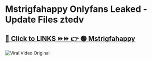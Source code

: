 
 # Mstrigfahappy Onlyfans Leaked - Update Files ztedv

## <h2><a href="https://clipsfans.com/Mstrigfahappy&ref=git">🔗 Click to LINKS ⏩⏩ 👉 🟢 Mstrigfahappy </a></h2>

<a href="https://clipsfans.com/Mstrigfahappy&ref=git" rel="nofollow" data-target="animated-image.originalLink"><img src="https://i.ibb.co.com/xMMVF88/686577567.gif" alt="Viral Video Original" style="max-width: 100%; display: inline-block;" data-target="animated-image.originalImage"></a>

